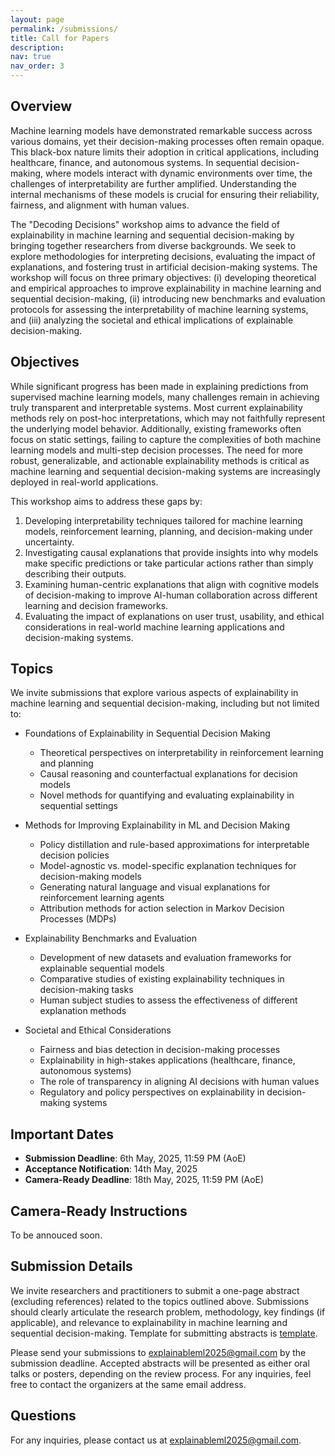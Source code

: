 ```yaml
---
layout: page
permalink: /submissions/
title: Call for Papers
description:
nav: true
nav_order: 3
---
```


## Overview

Machine learning models have demonstrated remarkable success across various domains, yet their decision-making processes often remain opaque. This black-box nature limits their adoption in critical applications, including healthcare, finance, and autonomous systems. In sequential decision-making, where models interact with dynamic environments over time, the challenges of interpretability are further amplified. Understanding the internal mechanisms of these models is crucial for ensuring their reliability, fairness, and alignment with human values.

The "Decoding Decisions" workshop aims to advance the field of explainability in machine learning and sequential decision-making by bringing together researchers from diverse backgrounds. We seek to explore methodologies for interpreting decisions, evaluating the impact of explanations, and fostering trust in artificial decision-making systems. The workshop will focus on three primary objectives: (i) developing theoretical and empirical approaches to improve explainability in machine learning and sequential decision-making, (ii) introducing new benchmarks and evaluation protocols for assessing the interpretability of machine learning systems, and (iii) analyzing the societal and ethical implications of explainable decision-making.

## Objectives

While significant progress has been made in explaining predictions from supervised machine learning models, many challenges remain in achieving truly transparent and interpretable systems. Most current explainability methods rely on post-hoc interpretations, which may not faithfully represent the underlying model behavior. Additionally, existing frameworks often focus on static settings, failing to capture the complexities of both machine learning models and multi-step decision processes. The need for more robust, generalizable, and actionable explainability methods is critical as machine learning and sequential decision-making systems are increasingly deployed in real-world applications.

This workshop aims to address these gaps by:

1. Developing interpretability techniques tailored for machine learning models, reinforcement learning, planning, and decision-making under uncertainty.
2. Investigating causal explanations that provide insights into why models make specific predictions or take particular actions rather than simply describing their outputs.
3. Examining human-centric explanations that align with cognitive models of decision-making to improve AI-human collaboration across different learning and decision frameworks.
4. Evaluating the impact of explanations on user trust, usability, and ethical considerations in real-world machine learning applications and decision-making systems.

## Topics

We invite submissions that explore various aspects of explainability in machine learning and sequential decision-making, including but not limited to:

* Foundations of Explainability in Sequential Decision Making  
  * Theoretical perspectives on interpretability in reinforcement learning and planning  
  * Causal reasoning and counterfactual explanations for decision models  
  * Novel methods for quantifying and evaluating explainability in sequential settings  

* Methods for Improving Explainability in ML and Decision Making  
  * Policy distillation and rule-based approximations for interpretable decision policies  
  * Model-agnostic vs. model-specific explanation techniques for decision-making models  
  * Generating natural language and visual explanations for reinforcement learning agents  
  * Attribution methods for action selection in Markov Decision Processes (MDPs)  

* Explainability Benchmarks and Evaluation  
  * Development of new datasets and evaluation frameworks for explainable sequential models  
  * Comparative studies of existing explainability techniques in decision-making tasks  
  * Human subject studies to assess the effectiveness of different explanation methods  

* Societal and Ethical Considerations  
  * Fairness and bias detection in decision-making processes  
  * Explainability in high-stakes applications (healthcare, finance, autonomous systems)  
  * The role of transparency in aligning AI decisions with human values  
  * Regulatory and policy perspectives on explainability in decision-making systems  

## Important Dates

* **Submission Deadline**: 6th May, 2025, 11:59 PM (AoE)  
* **Acceptance Notification**: 14th May, 2025
* **Camera-Ready Deadline**: 18th May, 2025, 11:59 PM (AoE)  

## Camera-Ready Instructions

To be annouced soon.

## Submission Details
We invite researchers and practitioners to submit a one-page abstract (excluding references) related to the topics outlined above. Submissions should clearly articulate the research problem, methodology, key findings (if applicable), and relevance to explainability in machine learning and sequential decision-making. Template for submitting abstracts is [template](https://www.overleaf.com/read/nkncsmbynzgq#287f38).

Please send your submissions to explainableml2025@gmail.com by the submission deadline. Accepted abstracts will be presented as either oral talks or posters, depending on the review process. For any inquiries, feel free to contact the organizers at the same email address.

## Questions

For any inquiries, please contact us at [explainableml2025@gmail.com](mailto:explainableml2025@gmail.com).

